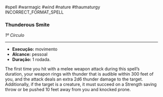 #spell #warmagic #wind #nature #thaumaturgy
INCORRECT_FORMAT_SPELL
### Thunderous Smite
*1º Círculo*
___
- **Execução:** movimento
- **Alcance:** pessoal
- **Duração:** 1 rodada.

The first time you hit with a melee weapon attack during this spell’s duration, your weapon rings with thunder that is audible within 300 feet of you, and the attack deals an extra 2d6 thunder damage to the target. Additionally, if the target is a creature, it must succeed on a Strength saving throw or be pushed 10 feet away from you and knocked prone.
